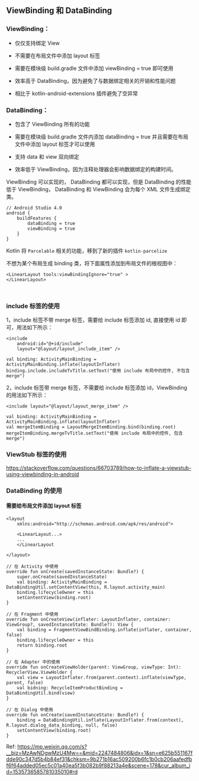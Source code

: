 ## ViewBinding 和 DataBinding

### ViewBinding：

- 仅仅支持绑定 View

- 不需要在布局文件中添加 layout 标签

- 需要在模块级 build.gradle 文件中添加 viewBinding = true 即可使用

- 效率高于 DataBinding，因为避免了与数据绑定相关的开销和性能问题

- 相比于 kotlin-android-extensions 插件避免了空异常

### DataBinding：

- 包含了 ViewBinding 所有的功能

- 需要在模块级 build.gradle 文件内添加 dataBinding = true 并且需要在布局文件中添加 layout 标签才可以使用

- 支持 data 和 view 双向绑定

- 效率低于 ViewBinding，因为注释处理器会影响数据绑定的构建时间。

ViewBinding 可以实现的， DataBinding 都可以实现，但是 DataBinding 的性能低于 ViewBinding，
DataBinding 和 ViewBinding 会为每个 XML 文件生成绑定类。

```
// Android Studio 4.0
android {
    buildFeatures {
        dataBinding = true
        viewBinding = true
    }
}
```

Kotlin 将 `Parcelable` 相关的功能，移到了新的插件  `kotlin-parcelize`

不想为某个布局生成 binding 类，将下面属性添加到布局文件的根视图中：

```
<LinearLayout tools:viewBindingIgnore="true" >
</LinearLayout>



```

### include 标签的使用

1，include 标签不带 merge 标签，需要给 include 标签添加 id, 直接使用 id 即可，用法如下所示：

```
<include
    android:id="@+id/include"
    layout="@layout/layout_include_item" />
    
val binding: ActivityMainBinding = ActivityMainBinding.inflate(layoutInflater)
binding.include.includeTvTitle.setText("使用 include 布局中的控件, 不包含 merge")
```

2，include 标签带 merge 标签，不需要给 include 标签添加 id，ViewBinding 的用法如下所示：

```
<include layout="@layout/layout_merge_item" />

val binding: ActivityMainBinding = ActivityMainBinding.inflate(layoutInflater)
val mergeItemBinding = LayoutMergeItemBinding.bind(binding.root)
mergeItemBinding.mergeTvTitle.setText("使用 include 布局中的控件, 包含 merge")
```

### ViewStub 标签的使用

https://stackoverflow.com/questions/66703789/how-to-inflate-a-viewstub-using-viewbinding-in-android

### DataBinding 的使用

#### 需要给布局文件添加 layout 标签

```
<layout 
    xmlns:android="http://schemas.android.com/apk/res/android">
    
    <LinearLayout...>
    ...
    </LinearLayout
    
</layout>
```

```
// 在 Activity 中使用
override fun onCreate(savedInstanceState: Bundle?) {
    super.onCreate(savedInstanceState)
    val binding: ActivityMainBinding = DataBindingUtil.setContentView(this, R.layout.activity_main)
    binding.lifecycleOwner = this
    setContentView(binding.root)
}

// 在 Fragment 中使用
override fun onCreateView(inflater: LayoutInflater, container: ViewGroup?, savedInstanceState: Bundle?): View {
    val binding = FragmentViewBindBinding.inflate(inflater, container, false)
    binding.lifecycleOwner = this
    return binding.root
}

// 在 Adapter 中的使用
override fun onCreateViewHolder(parent: ViewGroup, viewType: Int): RecyclerView.ViewHolder {
    val view = LayoutInflater.from(parent.context).inflate(viewType, parent, false)
    val bidning: RecycleItemProductBinding = DataBindingUtil.bind(view) 
}

// 在 Dialog 中使用
override fun onCreate(savedInstanceState: Bundle?) {
    binding = DataBindingUtil.inflate(LayoutInflater.from(context), R.layout.dialog_data_binding, null, false)
    setContentView(binding.root)
}
```

Ref: 
https://mp.weixin.qq.com/s?__biz=MzAwNDgwMzU4Mw==&mid=2247484806&idx=1&sn=e625b551167fdde90c347d5b4b84ef31&chksm=9b271b16ac509200b6fc1b0cb206aafedfbf6f64added05ec5c01a40ea5f3b082b9f88213a4e&scene=178&cur_album_id=1535736585781035010#rd
































